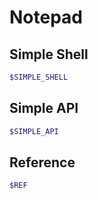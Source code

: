 # Notepad

## Simple Shell

```sh
$SIMPLE_SHELL
```

## Simple API

```sh
$SIMPLE_API
```
## Reference

```sh
$REF
```
